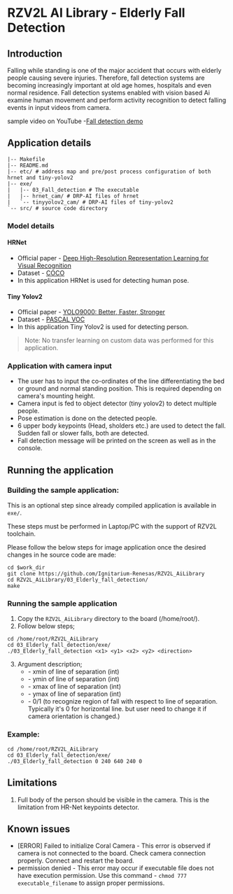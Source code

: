 # RZV2L AI Library - Elderly Fall Detection

## Introduction

Falling while standing is one of the major accident that occurs with elderly people causing severe injuries. Therefore, fall detection systems are becoming increasingly important  at old age homes, hospitals and even normal residence. Fall detection systems enabled with vision based Ai examine human movement and perform activity recognition to detect falling events in input videos from camera.

sample video on YouTube -[Fall detection demo](https://youtu.be/4ALde_vP1lo)

## Application details

```
|-- Makefile
|-- README.md
|-- etc/ # address map and pre/post process configuration of both hrnet and tiny-yolov2
|-- exe/
|   |-- 03_Fall_detection # The executable
|   |-- hrnet_cam/ # DRP-AI files of hrnet
|   `-- tinyyolov2_cam/ # DRP-AI files of tiny-yolov2
`-- src/ # source code directory
```

### Model details

#### HRNet

- Official paper - [Deep High-Resolution Representation Learning for Visual Recognition](https://arxiv.org/pdf/1908.07919.pdf)
- Dataset - [COCO](https://cocodataset.org/#home)
- In this application HRNet is used for detecting human pose.

#### Tiny Yolov2

- Official paper - [YOLO9000: Better, Faster, Stronger](https://arxiv.org/pdf/1612.08242.pdf)
- Dataset - [PASCAL VOC](http://host.robots.ox.ac.uk/pascal/VOC/)
- In this application Tiny Yolov2 is used for detecting person.

> Note: No transfer learning on custom data was performed for this application.

### Application with camera input

- The user has to input the co-ordinates of the line differentiating the bed or ground and normal standing position. This is required depending on camera's mounting height.
- Camera input is fed to object detector (tiny yolov2) to detect multiple people.
- Pose estimation is done on the detected people. 
- 6 upper body keypoints (Head, sholders etc.) are used to detect the fall. Sudden fall or slower falls, both are detected.
- Fall detection message will be printed on the screen as well as in the console.

## Running the application

### Building the sample application:

This is an optional step since already compiled application is available in `exe/`.

These steps must be performed in Laptop/PC with the support of RZV2L toolchain.

Please follow the below steps for image application once the desired changes in he source code are made:

```
cd $work_dir
git clone https://github.com/Ignitarium-Renesas/RZV2L_AiLibrary 
cd RZV2L_AiLibrary/03_Elderly_fall_detection/
make
```

### Running the sample application

1. Copy the `RZV2L_AiLibrary` directory to the board (/home/root/).
2. Follow below steps;

```
cd /home/root/RZV2L_AiLibrary 
cd 03_Elderly_fall_detection/exe/
./03_Elderly_fall_detection <x1> <y1> <x2> <y2> <direction>
```
3. Argument description;
    - <x1> - xmin of line of separation (int)
    - <y1> - ymin of line of separation (int)
    - <x2> - xmax of line of separation (int)
    - <y2> - ymax of line of separation (int)
    - <direction> - 0/1 (to recognize region of fall with respect to line of separation. Typically it's 0 for horizontal line. but user need to change it if camera orientation is changed.)

### Example:

```
cd /home/root/RZV2L_AiLibrary 
cd 03_Elderly_fall_detection/exe/
./03_Elderly_fall_detection 0 240 640 240 0
```

## Limitations

1. Full body of the person should be visible in the camera. This is the limitation from HR-Net keypoints detector. 

## Known issues
- [ERROR] Failed to initialize Coral Camera - This error is observed if camera is not connected to the board. Check camera connection properly. Connect and restart the board.
- permission denied - This error may occur if executable file does not have execution permission. Use this command - `chmod 777 executable_filename` to assign proper permissions.  
 
